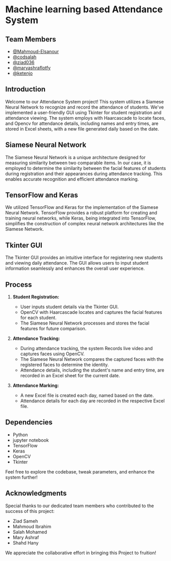 # Machine learning based Attendance System

## Team Members
- [@Mahmoud-Elsanour](https://github.com/Mahmoud-Elsanour)
- [@codsalah](https://github.com/codsalah)
- [@ziad036](https://github.com/ziad036)
- [@maryashraflotfy](https://github.com/maryashraflotfy)
- [@ketenjo](https://github.com/ketenjo)

## Introduction
Welcome to our Attendance System project! This system utilizes a Siamese Neural Network to recognize and record the attendance of students. We've implemented a user-friendly GUI using Tkinter for student registration and attendance viewing. The system employs with Haarcascade to locate faces, and Opencv for attendance details, including names and entry times, are stored in Excel sheets, with a new file generated daily based on the date.

## Siamese Neural Network
The Siamese Neural Network is a unique architecture designed for measuring similarity between two comparable items. In our case, it is employed to determine the similarity between the facial features of students during registration and their appearances during attendance tracking. This enables accurate recognition and efficient attendance marking.

## TensorFlow and Keras
We utilized TensorFlow and Keras for the implementation of the Siamese Neural Network. TensorFlow provides a robust platform for creating and training neural networks, while Keras, being integrated into TensorFlow, simplifies the construction of complex neural network architectures like the Siamese Network.

## Tkinter GUI
The Tkinter GUI provides an intuitive interface for registering new students and viewing daily attendance. The GUI allows users to input student information seamlessly and enhances the overall user experience.

## Process
1. **Student Registration:**
   - User inputs student details via the Tkinter GUI.
   - OpenCV with Haarcascade locates and captures the facial features for each student.
   - The Siamese Neural Network processes and stores the facial features for future comparison.

2. **Attendance Tracking:**
   - During attendance tracking, the system Records live video and captures faces using OpenCV.
   - The Siamese Neural Network compares the captured faces with the registered faces to determine the identity.
   - Attendance details, including the student's name and entry time, are recorded in an Excel sheet for the current date.

3. **Attendance Marking:**
   - A new Excel file is created each day, named based on the date.
   - Attendance details for each day are recorded in the respective Excel file.

## Dependencies

- Python
- jupyter notebook
- TensorFlow
- Keras
- OpenCV
- Tkinter


Feel free to explore the codebase, tweak parameters, and enhance the system further!

## Acknowledgments
Special thanks to our dedicated team members who contributed to the success of this project:

- Ziad Sameh
- Mahmoud Ibrahim
- Salah Mohamed
- Mary Ashraf
- Shahd Hany

We appreciate the collaborative effort in bringing this Project to fruition!

